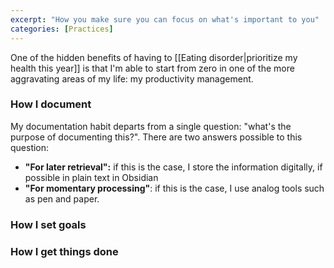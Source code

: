 ```yaml
---
excerpt: "How you make sure you can focus on what's important to you"
categories: [Practices]
---
```

One of the hidden benefits of having to [[Eating disorder|prioritize my health this year]] is that I'm able to start from zero in one of the more aggravating areas of my life: my productivity management.

### How I document
My documentation habit departs from a single question: "what's the purpose of documenting this?". There are two answers possible to this question:
- **"For later retrieval":** if this is the case, I store the information digitally, if possible in plain text in Obsidian
- **"For momentary processing"**: if this is the case, I use analog tools such as pen and paper. 

### How I set goals


### How I get things done


